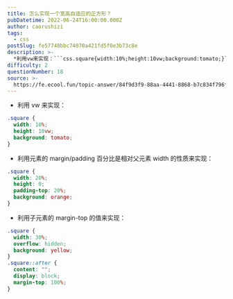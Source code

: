 ```yaml
---
title: 怎么实现一个宽高自适应的正方形？
pubDatetime: 2022-06-24T16:00:00.000Z
author: caorushizi
tags:
  - css
postSlug: fe57748bbc74070a421fd5f0e3b73c8e
description: >-
  *利用vw来实现：```css.square{width:10%;height:10vw;background:tomato;}```*利用元素的margin/padding百分比是相对父元素widt
difficulty: 2
questionNumber: 18
source: >-
  https://fe.ecool.fun/topic-answer/84f9d3f9-88aa-4441-8868-b7c834f796fc?orderBy=updateTime&order=desc&tagId=11
---
```


- 利用 vw 来实现：

```css
.square {
  width: 10%;
  height: 10vw;
  background: tomato;
}
```

- 利用元素的 margin/padding 百分比是相对父元素 width 的性质来实现：

```css
.square {
  width: 20%;
  height: 0;
  padding-top: 20%;
  background: orange;
}
```

- 利用子元素的 margin-top 的值来实现：

```css
.square {
  width: 30%;
  overflow: hidden;
  background: yellow;
}
.square::after {
  content: "";
  display: block;
  margin-top: 100%;
}
```
